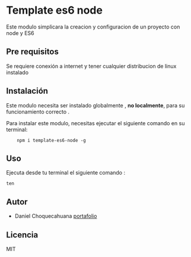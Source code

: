 #  Template es6 node

Este modulo simplicara la creacion y configuracion de un proyecto con node y ES6
  
## Pre requisitos
Se requiere conexión a internet  y tener cualquier distribucion de linux instalado

## Instalación
Este modulo necesita ser instalado globalmente , **no localmente**, para su funcionamiento correcto .

Para instalar este modulo, necesitas ejecutar el siguiente comando en su terminal:

```console    
    npm i template-es6-node -g
```

## Uso
Ejecuta desde tu terminal el siguiente comando  :
    
    ten

## Autor
*   Daniel Choquecahuana [portafolio](choquesaurus.com)
## Licencia

MIT
